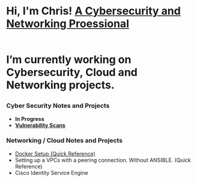
<h1>Hi, I'm Chris! <a href="https://github.com/ChrisWMaker80">A Cybersecurity and Networking Proessional</a>
<br><br>

  
I’m currently working on Cybersecurity, Cloud and Networking projects.



<h3> Cyber Security Notes and Projects</h3>


- <b> In Progress</b>
- <b><A href="https://github.com/ChrisWMaker80/Vulnerabletesting001"> Vulnerability Scans</a></b>



<h3> Networking / Cloud Notes and Projects</h3>

- <a href="https://github.com/ChrisWMaker80/Dock-Test-1">Docker Setup (Quick Reference)</a>
- Setting up a VPCs with a peering connection. Without ANSIBLE. (Quick Reference)
- Cisco Identity Service Engine







[linkedin]: https://www.linkedin.com/in/christopher-williams-7a503572

<br>





